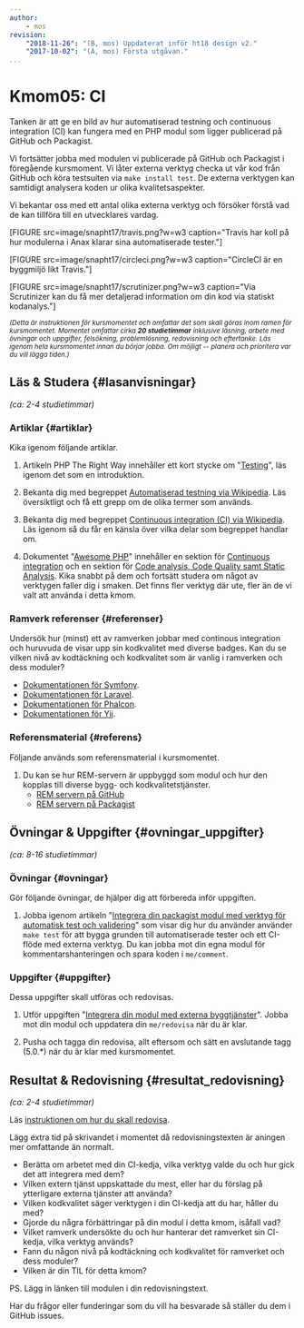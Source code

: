 ```yaml
---
author:
    - mos
revision:
    "2018-11-26": "(B, mos) Uppdaterat inför ht18 design v2."
    "2017-10-02": "(A, mos) Första utgåvan."
...
```

Kmom05: CI
==================================

Tanken är att ge en bild av hur automatiserad testning och continuous integration (CI) kan fungera med en PHP modul som ligger publicerad på GitHub och Packagist.

Vi fortsätter jobba med modulen vi publicerade på GitHub och Packagist i föregående kursmoment. Vi låter externa verktyg checka ut vår kod från GitHub och köra testsuiten via `make install test`. De externa verktygen kan samtidigt analysera koden ur olika kvalitetsaspekter.

Vi bekantar oss med ett antal olika externa verktyg och försöker förstå vad de kan tillföra till en utvecklares vardag.

<!--more-->

[FIGURE src=image/snapht17/travis.png?w=w3 caption="Travis har koll på hur modulerna i Anax klarar sina automatiserade tester."]

[FIGURE src=image/snapht17/circleci.png?w=w3 caption="CircleCI är en byggmiljö likt Travis."]

[FIGURE src=image/snapht17/scrutinizer.png?w=w3 caption="Via Scrutinizer kan du få mer detaljerad information om din kod via statiskt kodanalys."]


<small><i>(Detta är instruktionen för kursmomentet och omfattar det som skall göras inom ramen för kursmomentet. Momentet omfattar cirka **20 studietimmar** inklusive läsning, arbete med övningar och uppgifter, felsökning, problemlösning, redovisning och eftertanke. Läs igenom hela kursmomentet innan du börjar jobba. Om möjligt -- planera och prioritera var du vill lägga tiden.)</i></small>



Läs & Studera  {#lasanvisningar}
---------------------------------

*(ca: 2-4 studietimmar)*



### Artiklar {#artiklar}

Kika igenom följande artiklar.

1. Artikeln PHP The Right Way innehåller ett kort stycke om "[Testing](http://www.phptherightway.com/#testing)", läs igenom det som en introduktion.

1. Bekanta dig med begreppet [Automatiserad testning via Wikipedia](https://en.wikipedia.org/wiki/Test_automation). Läs översiktligt och få ett grepp om de olika termer som används.

1. Bekanta dig med begreppet [Continuous integration (CI) via Wikipedia](https://en.wikipedia.org/wiki/Continuous_integration). Läs igenom så du får en känsla över vilka delar som begreppet handlar om.

1. Dokumentet "[Awesome PHP](https://github.com/ziadoz/awesome-php/blob/master/README.md)" innehåller en sektion för [Continuous integration](https://github.com/ziadoz/awesome-php/blob/master/README.md#continuous-integration) och en sektion för [Code analysis, Code Quality samt Static Analysis](https://github.com/ziadoz/awesome-php/blob/master/README.md#code-analysis). Kika snabbt på dem och fortsätt studera om något av verktygen faller dig i smaken. Det finns fler verktyg där ute, fler än de vi valt att använda i detta kmom.



### Ramverk referenser {#referenser}

Undersök hur (minst) ett av ramverken jobbar med continous integration och huruvuda de visar upp sin kodkvalitet med diverse badges. Kan du se vilken nivå av kodtäckning och kodkvalitet som är vanlig i ramverken och dess moduler?

* [Dokumentationen för Symfony](https://symfony.com/doc/current/).
* [Dokumentationen för Laravel](https://laravel.com/docs/5.7).
* [Dokumentationen för Phalcon](https://docs.phalconphp.com/en/).
* [Dokumentationen för Yii](https://www.yiiframework.com/doc/guide/2.0/en).



### Referensmaterial {#referens}

Följande används som referensmaterial i kursmomentet.

1. Du kan se hur REM-servern är uppbyggd som modul och hur den kopplas till diverse bygg- och kodkvalitetstjänster.
    * [REM servern på GitHub](https://github.com/canax/remserver)
    * [REM servern på Packagist](https://packagist.org/packages/anax/remserver)



Övningar & Uppgifter  {#ovningar_uppgifter}
-------------------------------------------

*(ca: 8-16 studietimmar)*



### Övningar {#ovningar}

Gör följande övningar, de hjälper dig att förbereda inför uppgiften.

1. Jobba igenom artikeln "[Integrera din packagist modul med verktyg för automatisk test och validering](kunskap/integrera-din-packagist-modul-med-verktyg-for-automatisk-test-och-validering)" som visar dig hur du använder använder `make test` för att bygga grunden till automatiserade tester och ett CI-flöde med externa verktyg. Du kan jobba mot din egna modul för kommentarshanteringen och spara koden i `me/comment`.



### Uppgifter {#uppgifter}

Dessa uppgifter skall utföras och redovisas.

1. Utför uppgiften "[Integrera din modul med externa byggtjänster](uppgift/integrera-din-modul-med-externa-byggtjanster)". Jobba mot din modul och uppdatera din `me/redovisa` när du är klar.

1. Pusha och tagga din redovisa, allt eftersom och sätt en avslutande tagg (5.0.\*) när du är klar med kursmomentet.



Resultat & Redovisning  {#resultat_redovisning}
-----------------------------------------------

*(ca: 2-4 studietimmar)*

Läs [instruktionen om hur du skall redovisa](./../redovisa).

Lägg extra tid på skrivandet i momentet då redovisningstexten är aningen mer omfattande än normalt.

* Berätta om arbetet med din CI-kedja, vilka verktyg valde du och hur gick det att integrera med dem?
* Vilken extern tjänst uppskattade du mest, eller har du förslag på ytterligare externa tjänster att använda?
* Vilken kodkvalitet säger verktygen i din CI-kedja att du har, håller du med?
* Gjorde du några förbättringar på din modul i detta kmom, isåfall vad?
* Vilket ramverk undersökte du och hur hanterar det ramverket sin CI-kedja, vilka verktyg används?
* Fann du någon nivå på kodtäckning och kodkvalitet för ramverket och dess moduler?
* Vilken är din TIL för detta kmom?

PS. Lägg in länken till modulen i din redovisningstext.

Har du frågor eller funderingar som du vill ha besvarade så ställer du dem i GitHub issues.

<!--
1. Artikel om BDD, Behat, Mink samt phpunit mink.
1. Artikel om prestandastester.
-->
